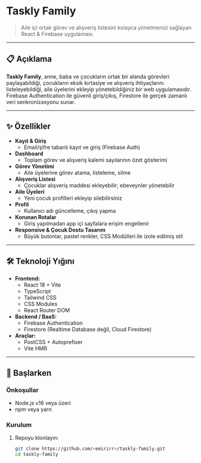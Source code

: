 # Taskly Family

> Aile içi ortak görev ve alışveriş listesini kolayca yönetmenizi sağlayan React & Firebase uygulaması.

---

## 📋 Açıklama

**Taskly Family**, anne, baba ve çocukların ortak bir alanda görevleri paylaşabildiği, çocukların eksik kırtasiye ve alışveriş ihtiyaçlarını listeleyebildiği, aile üyelerini ekleyip yönetebildiğiniz bir web uygulamasıdır.  
Firebase Authentication ile güvenli giriş/çıkış, Firestore ile gerçek zamanlı veri senkronizasyonu sunar.

---

## ✨ Özellikler

- **Kayıt & Giriş**  
  - Email/şifre tabanlı kayıt ve giriş (Firebase Auth)  
- **Dashboard**  
  - Toplam görev ve alışveriş kalemi sayılarının özet gösterimi  
- **Görev Yönetimi**  
  - Aile üyelerine görev atama, listeleme, silme  
- **Alışveriş Listesi**  
  - Çocuklar alışveriş maddesi ekleyebilir; ebeveynler yönetebilir  
- **Aile Üyeleri**  
  - Yeni çocuk profilleri ekleyip silebilirsiniz  
- **Profil**  
  - Kullanıcı adı güncelleme, çıkış yapma  
- **Korunan Rotalar**  
  - Giriş yapılmadan app içi sayfalara erişim engellenir  
- **Responsive & Çocuk Dostu Tasarım**  
  - Büyük butonlar, pastel renkler, CSS Modülleri ile izole edilmiş stil  

---

## 🛠️ Teknoloji Yığını

- **Frontend:**  
  - React 18 + Vite  
  - TypeScript  
  - Tailwind CSS  
  - CSS Modules  
  - React Router DOM  
- **Backend / BaaS:**  
  - Firebase Authentication  
  - Firestore (Realtime Database değil, Cloud Firestore)  
- **Araçlar:**  
  - PostCSS + Autoprefixer  
  - Vite HMR  

---

## 🚀 Başlarken

### Önkoşullar

- Node.js v16 veya üzeri  
- npm veya yarn  

### Kurulum

1. Repoyu klonlayın:
   ```bash
   git clone https://github.com/<emirirr>/taskly-family.git
   cd taskly-family
